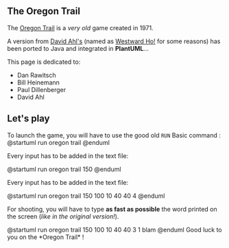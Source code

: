 ## The Oregon Trail

The [Oregon Trail](https://en.wikipedia.org/wiki/The_Oregon_Trail_%28series%29) is a *very old* game created
in 1971.

A version from [David Ahl's](http://www.atariarchives.org/bca) (named as
[Westward Ho!](http://www.atariarchives.org/bca/Chapter02_WestwardHo.php) for some reasons)
has been ported to Java and integrated in **PlantUML**...

This page is dedicated to:
* Dan Rawitsch
* Bill Heinemann
* Paul Dillenberger
* David Ahl


## Let's play

To launch the game, you will have to use the good old ``RUN`` Basic command :
<plantuml>
@startuml
run oregon trail
@enduml
</plantuml>

Every input has to be added in the text file:

<plantuml>
@startuml
run oregon trail
150
@enduml
</plantuml>

Every input has to be added in the text file:

<plantuml>
@startuml
run oregon trail
150
100
10
40
40
4
@enduml
</plantuml>

For shooting, you will have to type **as fast as possible**
the word printed on the screen (*like in the original version!*).

<plantuml>
@startuml
run oregon trail
150
100
10
40
40
3
1
blam
@enduml
</plantuml>
Good luck to you on the *Oregon Trail* !




